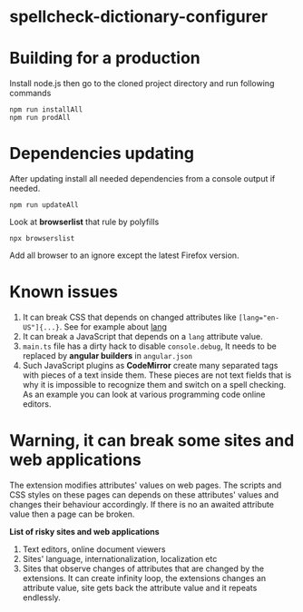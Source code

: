 # spellcheck-dictionary-configurer

# Building for a production
Install node.js then go to the cloned project directory and run following commands
```
npm run installAll
npm run prodAll
```

# Dependencies updating
After updating install all needed dependencies from a console output if needed.
```
npm run updateAll
```
Look at **browserlist** that rule by polyfills
```
npx browserslist
```
Add all browser to an ignore except the latest Firefox version.

# Known issues
1. It can break CSS that depends on changed attributes like `[lang="en-US"]{...}`.
See for example about [lang](https://developer.mozilla.org/en-US/docs/Web/HTML/Global_attributes/lang)
2. It can break a JavaScript that depends on a `lang` attribute value.
3. `main.ts` file has a dirty hack to disable `console.debug`,
It needs to be replaced by **angular builders** in `angular.json`
4. Such JavaScript plugins as **CodeMirror** create many separated tags with pieces of a text inside them.
These pieces are not text fields that is why it is impossible to recognize them and switch on a spell checking.
As an example you can look at various programming code online editors.

# Warning, it can break some sites and web applications
The extension modifies attributes' values on web pages.
The scripts and CSS styles on these pages can depends on these attributes' values
and changes their behaviour accordingly.
If there is no an awaited attribute value then a page can be broken.

**List of risky sites and web applications**
1. Text editors, online document viewers
2. Sites' language, internationalization, localization etc
3. Sites that observe changes of attributes that are changed by the extensions.
It can create infinity loop, the extensions changes an attribute value,
site gets back the attribute value and it repeats endlessly.

